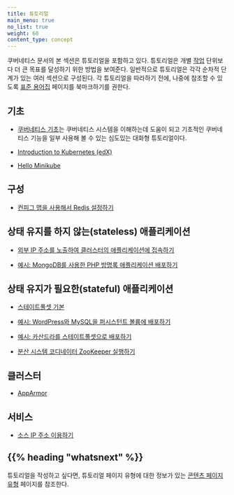 ```yaml
---
title: 튜토리얼
main_menu: true
no_list: true
weight: 60
content_type: concept
---
```


<!-- overview -->

쿠버네티스 문서의 본 섹션은 튜토리얼을 포함하고 있다.
튜토리얼은 개별 [작업](/ko/docs/tasks) 단위보다 더 큰 목표를 달성하기
위한 방법을 보여준다. 일반적으로 튜토리얼은 각각 순차적 단계가 있는 여러
섹션으로 구성된다.
각 튜토리얼을 따라하기 전에, 나중에 참조할 수 있도록
[표준 용어집](/ko/docs/reference/glossary/) 페이지를 북마크하기를 권한다.

<!-- body -->

## 기초

* [쿠버네티스 기초](/ko/docs/tutorials/kubernetes-basics/)는 쿠버네티스 시스템을 이해하는데 도움이 되고 기초적인 쿠버네티스 기능을 일부 사용해 볼 수 있는 심도있는 대화형 튜토리얼이다.

* [Introduction to Kubernetes (edX)](https://www.edx.org/course/introduction-kubernetes-linuxfoundationx-lfs158x#)

* [Hello Minikube](/ko/docs/tutorials/hello-minikube/)

## 구성

* [컨피그 맵을 사용해서 Redis 설정하기](/ko/docs/tutorials/configuration/configure-redis-using-configmap/)

## 상태 유지를 하지 않는(stateless) 애플리케이션

* [외부 IP 주소를 노출하여 클러스터의 애플리케이션에 접속하기](/ko/docs/tutorials/stateless-application/expose-external-ip-address/)

* [예시: MongoDB를 사용한 PHP 방명록 애플리케이션 배포하기](/ko/docs/tutorials/stateless-application/guestbook/)

## 상태 유지가 필요한(stateful) 애플리케이션

* [스테이트풀셋 기본](/ko/docs/tutorials/stateful-application/basic-stateful-set/)

* [예시: WordPress와 MySQL을 퍼시스턴트 볼륨에 배포하기](/ko/docs/tutorials/stateful-application/mysql-wordpress-persistent-volume/)

* [예시: 카산드라를 스테이트풀셋으로 배포하기](/ko/docs/tutorials/stateful-application/cassandra/)

* [분산 시스템 코디네이터 ZooKeeper 실행하기](/ko/docs/tutorials/stateful-application/zookeeper/)

## 클러스터

* [AppArmor](/ko/docs/tutorials/clusters/apparmor/)

## 서비스

* [소스 IP 주소 이용하기](/ko/docs/tutorials/services/source-ip/)

## {{% heading "whatsnext" %}}

튜토리얼을 작성하고 싶다면, 튜토리얼 페이지 유형에 대한 정보가 있는
[콘텐츠 페이지 유형](/docs/contribute/style/page-content-types/)
페이지를 참조한다.
